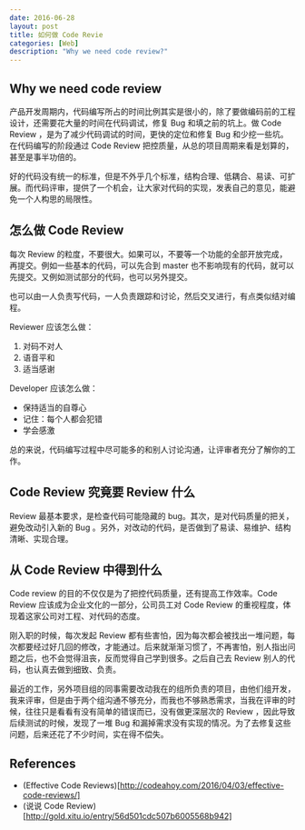 ```yaml
---
date: 2016-06-28
layout: post
title: 如何做 Code Revie
categories: [Web]
description: "Why we need code review?"
---
```


## Why we need code review

产品开发周期内，代码编写所占的时间比例其实是很小的，除了要做编码前的工程设计，还需要花大量的时间在代码调试，修复 Bug 和填之前的坑上。做 Code Review ，是为了减少代码调试的时间，更快的定位和修复 Bug 和少挖一些坑。在代码编写的阶段通过 Code Review 把控质量，从总的项目周期来看是划算的，甚至是事半功倍的。

好的代码没有统一的标准，但是不外乎几个标准，结构合理、低耦合、易读、可扩展。而代码评审，提供了一个机会，让大家对代码的实现，发表自己的意见，能避免一个人构思的局限性。

## 怎么做 Code Review

每次 Review 的粒度，不要很大。如果可以，不要等一个功能的全部开放完成，
再提交。例如一些基本的代码，可以先合到 master 也不影响现有的代码，就可以先提交。又例如测试部分的代码，也可以另外提交。

也可以由一人负责写代码，一人负责跟踪和讨论，然后交叉进行，有点类似结对编程。

Reviewer 应该怎么做：
1. 对码不对人
2. 语音平和
3. 适当感谢

Developer 应该怎么做：
* 保持适当的自尊心 
* 记住：每个人都会犯错
* 学会感激

总的来说，代码编写过程中尽可能多的和别人讨论沟通，让评审者充分了解你的工作。

## Code Review 究竟要 Review 什么

Review 最基本要求，是检查代码可能隐藏的 bug。其次，是对代码质量的把关，避免改动引入新的 Bug 。另外，对改动的代码，是否做到了易读、易维护、结构清晰、实现合理。

## 从 Code Review 中得到什么

Code review 的目的不仅仅是为了把控代码质量，还有提高工作效率。Code Review 应该成为企业文化的一部分，公司员工对 Code Review 的重视程度，体现着这家公司对工程、对代码的态度。

刚入职的时候，每次发起 Review 都有些害怕，因为每次都会被找出一堆问题，每次都要经过好几回的修改，才能通过。后来就渐渐习惯了，不再害怕，别人指出问题之后，也不会觉得沮丧，反而觉得自己学到很多。之后自己去 Review 别人的代码，也认真去做到细致、负责。

最近的工作，另外项目组的同事需要改动我在的组所负责的项目，由他们组开发，我来评审，但是由于两个组沟通不够充分，而我也不够熟悉需求，当我在评审的时候，往往只是看看有没有简单的错误而已，没有做更深层次的 Review ，因此导致后续测试的时候，发现了一堆 Bug 和漏掉需求没有实现的情况。为了去修复这些问题，后来还花了不少时间，实在得不偿失。

## References
* (Effective Code Reviews)[http://codeahoy.com/2016/04/03/effective-code-reviews/]
* (说说 Code Review)[http://gold.xitu.io/entry/56d501cdc507b6005568b942]
